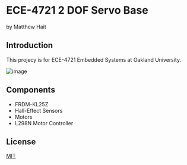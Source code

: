 # ECE-4721 2 DOF Servo Base

by Matthew Hait


## Introduction

This projecy is for ECE-4721 Embedded Systems at Oakland University. 

![image]()

## Components
- FRDM-KL25Z
- Hall-Effect Sensors
- Motors
- L298N Motor Controller

## License

[MIT](LICENSE)